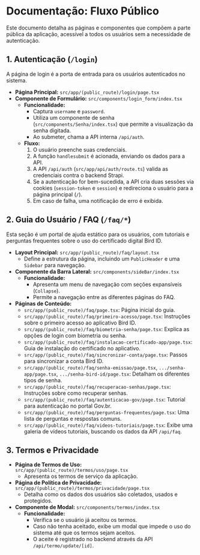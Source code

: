 # Documentação: Fluxo Público

Este documento detalha as páginas e componentes que compõem a parte pública da aplicação, acessível a todos os usuários sem a necessidade de autenticação.

## 1. Autenticação (`/login`)

A página de login é a porta de entrada para os usuários autenticados no sistema.

-   **Página Principal:** `src/app/(public_route)/login/page.tsx`
-   **Componente de Formulário:** `src/components/login_form/index.tsx`
    -   **Funcionalidade:**
        -   Captura `username` e `password`.
        -   Utiliza um componente de senha (`src/components/Senha/index.tsx`) que permite a visualização da senha digitada.
        -   Ao submeter, chama a API interna `/api/auth`.
    -   **Fluxo:**
        1.  O usuário preenche suas credenciais.
        2.  A função `handlesubmit` é acionada, enviando os dados para a API.
        3.  A API `/api/auth` (`src/app/api/auth/route.ts`) valida as credenciais contra o backend Strapi.
        4.  Se a autenticação for bem-sucedida, a API cria duas sessões via cookies (`session-token` e `session`) e redireciona o usuário para a página principal (`/`).
        5.  Em caso de falha, uma notificação de erro é exibida.

## 2. Guia do Usuário / FAQ (`/faq/*`)

Esta seção é um portal de ajuda estático para os usuários, com tutoriais e perguntas frequentes sobre o uso do certificado digital Bird ID.

-   **Layout Principal:** `src/app/(public_route)/faq/layout.tsx`
    -   Define a estrutura da página, incluindo um `PublicHeader` e uma `Sidebar` para navegação.
-   **Componente da Barra Lateral:** `src/components/sideBar/index.tsx`
    -   **Funcionalidade:**
        -   Apresenta um menu de navegação com seções expansíveis (`Collapse`).
        -   Permite a navegação entre as diferentes páginas do FAQ.
-   **Páginas de Conteúdo:**
    -   `src/app/(public_route)/faq/page.tsx`: Página inicial do guia.
    -   `src/app/(public_route)/faq/primeiro-acesso/page.tsx`: Instruções sobre o primeiro acesso ao aplicativo Bird ID.
    -   `src/app/(public_route)/faq/biometria-senha/page.tsx`: Explica as opções de login com biometria ou senha.
    -   `src/app/(public_route)/faq/instalacao-certificado-app/page.tsx`: Guia de instalação do certificado no aplicativo.
    -   `src/app/(public_route)/faq/sincronizar-conta/page.tsx`: Passos para sincronizar a conta Bird ID.
    -   `src/app/(public_route)/faq/senha-emissao/page.tsx`, `.../senha-app/page.tsx`, `.../senha-bird-id/page.tsx`: Detalham os diferentes tipos de senha.
    -   `src/app/(public_route)/faq/recuperacao-senhas/page.tsx`: Instruções sobre como recuperar senhas.
    -   `src/app/(public_route)/faq/autenticacao-gov/page.tsx`: Tutorial para autenticação no portal Gov.br.
    -   `src/app/(public_route)/faq/perguntas-frequentes/page.tsx`: Uma lista de perguntas e respostas comuns.
    -   `src/app/(public_route)/faq/videos-tutoriais/page.tsx`: Exibe uma galeria de vídeos tutoriais, buscando os dados da API `/api/faq`.

## 3. Termos e Privacidade

-   **Página de Termos de Uso:** `src/app/(public_route)/termos/uso/page.tsx`
    -   Apresenta os termos de serviço da aplicação.
-   **Página de Política de Privacidade:** `src/app/(public_route)/termos/privacidade/page.tsx`
    -   Detalha como os dados dos usuários são coletados, usados e protegidos.
-   **Componente de Modal:** `src/components/termos/index.tsx`
    -   **Funcionalidade:**
        -   Verifica se o usuário já aceitou os termos.
        -   Caso não tenha aceitado, exibe um modal que impede o uso do sistema até que os termos sejam aceitos.
        -   O aceite é registrado no backend através da API `/api/termo/update/[id]`.
